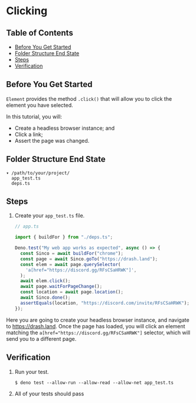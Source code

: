 # Clicking

## Table of Contents

- [Before You Get Started](#before-you-get-started)
- [Folder Structure End State](#folder-structure-end-state)
- [Steps](#steps)
- [Verification](#verification)

## Before You Get Started

`Element` provides the method `.click()` that will allow you to click the
element you have selected.

In this tutorial, you will:

- Create a headless browser instance; and
- Click a link;
- Assert the page was changed.

## Folder Structure End State

```text
▾ /path/to/your/project/
  app_test.ts
  deps.ts
```

## Steps

1. Create your `app_test.ts` file.

   ```typescript
   // app.ts

   import { buildFor } from "./deps.ts";

   Deno.test("My web app works as expected", async () => {
     const Sinco = await buildFor("chrome");
     const page = await Sinco.goTo("https://drash.land");
     const elem = await page.querySelector(
       'a[href="https://discord.gg/RFsCSaHRWK"]',
     );
     await elem.click();
     await page.waitForPageChange();
     const location = await page.location();
     await Sinco.done();
     assertEquals(location, "https://discord.com/invite/RFsCSaHRWK");
   });
   ```

Here you are going to create your headless browser instance, and navigate to
https://drash.land. Once the page has loaded, you will click an element matching
the `a[href="https://discord.gg/RFsCSaHRWK"]` selector, which will send you to a
different page.

## Verification

1. Run your test.

   ```shell
   $ deno test --allow-run --allow-read --allow-net app_test.ts
   ```

2. All of your tests should pass
